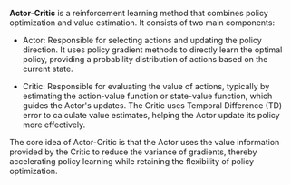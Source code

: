 **Actor-Critic** is a reinforcement learning method that combines policy optimization and value estimation. It consists of two main components:

- Actor: Responsible for selecting actions and updating the policy direction. It uses policy gradient methods to directly learn the optimal policy, providing a probability distribution of actions based on the current state.

- Critic: Responsible for evaluating the value of actions, typically by estimating the action-value function or state-value function, which guides the Actor's updates. The Critic uses Temporal Difference (TD) error to calculate value estimates, helping the Actor update its policy more effectively.

The core idea of Actor-Critic is that the Actor uses the value information provided by the Critic to reduce the variance of gradients, thereby accelerating policy learning while retaining the flexibility of policy optimization.